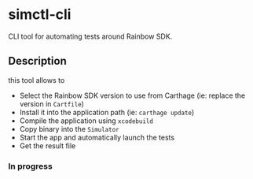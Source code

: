 # simctl-cli

CLI tool for automating tests around Rainbow SDK.

## Description

this tool allows to

-   Select the Rainbow SDK version to use from Carthage (ie: replace the version in `Cartfile`)
-   Install it into the application path (ie: `carthage update`)
-   Compile the application using `xcodebuild`
-   Copy binary into the `Simulator`
-   Start the app and automatically launch the tests
-   Get the result file

### In progress
